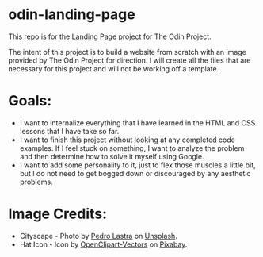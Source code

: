 # odin-landing-page
This repo is for the Landing Page project for The Odin Project.

The intent of this project is to build a website from scratch with an image provided by The Odin Project for direction.  I will create all the files that are necessary for this project and will not be working off a template.

# Goals:
  - I want to internalize everything that I have learned in the HTML and CSS lessons that I have take so far.
  - I want to finish this project without looking at any completed code examples.  If I feel stuck on something, I want to analyze the problem and then determine how to solve it myself using Google.
  - I want to add some personality to it, just to flex those muscles a little bit, but I do not need to get bogged down or discouraged by any aesthetic problems.

# Image Credits:
  - Cityscape - Photo by [Pedro Lastra](https://unsplash.com/@peterlaster?utm_content=creditCopyText&utm_medium=referral&utm_source=unsplash) on [Unsplash](https://unsplash.com/photos/white-and-brown-city-buildings-during-daytime-Nyvq2juw4_o?utm_content=creditCopyText&utm_medium=referral&utm_source=unsplash).
  - Hat Icon - Icon by [OpenClipart-Vectors](https://pixabay.com/users/openclipart-vectors-30363/) on [Pixabay](https://pixabay.com/vectors/hat-trilby-black-brim-crease-felt-157581/).